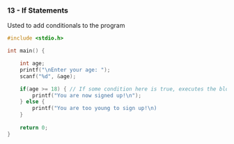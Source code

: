 ### 13 - If Statements

Usted to add conditionals to the program

```c
#include <stdio.h>

int main() {

	int age;
 	printf("\nEnter your age: ");
  	scanf("%d", &age);

 	if(age >= 18) { // If some condition here is true, executes the block
  		printf("You are now signed up!\n");
    } else {
    	printf("You are too young to sign up!\n)
    }
    
   	return 0;
}
```